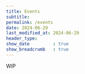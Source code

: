 ```yaml
---
title: Events
subtitle: 
permalink: /events
date: 2024-06-29
last_modified_at: 2024-06-29
header_type:
show_date         : true
show_breadcrumb   : true
---
```


WIP